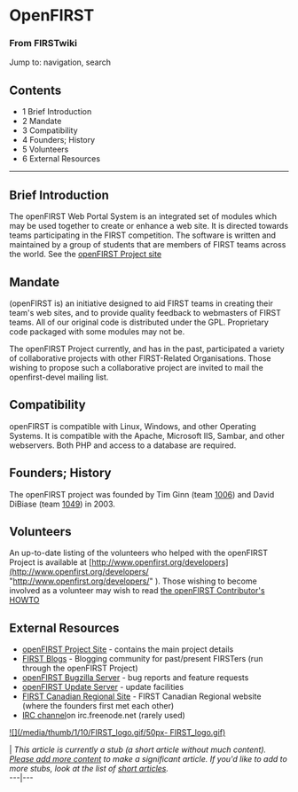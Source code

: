 # OpenFIRST

### From FIRSTwiki

Jump to: navigation, search

## Contents

  * 1 Brief Introduction
  * 2 Mandate
  * 3 Compatibility
  * 4 Founders; History
  * 5 Volunteers
  * 6 External Resources  
---  
  

##  Brief Introduction

The openFIRST Web Portal System is an integrated set of modules which may be
used together to create or enhance a web site. It is directed towards teams
participating in the FIRST competition. The software is written and maintained
by a group of students that are members of FIRST teams across the world. See
the [openFIRST Project site](http://www.openfirst.org
"http://www.openfirst.org" )


##  Mandate

(openFIRST is) an initiative designed to aid FIRST teams in creating their
team's web sites, and to provide quality feedback to webmasters of FIRST
teams. All of our original code is distributed under the GPL. Proprietary code
packaged with some modules may not be.

The openFIRST Project currently, and has in the past, participated a variety
of collaborative projects with other FIRST-Related Organisations. Those
wishing to propose such a collaborative project are invited to mail the
openfirst-devel mailing list.


##  Compatibility

openFIRST is compatible with Linux, Windows, and other Operating Systems. It
is compatible with the Apache, Microsoft IIS, Sambar, and other webservers.
Both PHP and access to a database are required.


##  Founders; History

The openFIRST project was founded by Tim Ginn (team [1006](1006
"1006" )) and David DiBiase (team [1049](1049 "1049" )) in 2003.


##  Volunteers

An up-to-date listing of the volunteers who helped with the openFIRST Project
is available at
[http://www.openfirst.org/developers](http://www.openfirst.org/developers/
"http://www.openfirst.org/developers/" ). Those wishing to become involved as
a volunteer may wish to read [the openFIRST Contributor's
HOWTO](http://openfirst.org/doc/tut/howto/
"http://openfirst.org/doc/tut/howto/" )


##  External Resources

  * [openFIRST Project Site](http://www.openfirst.org "http://www.openfirst.org" ) \- contains the main project details 
  * [FIRST Blogs](http://blog.openfirst.org "http://blog.openfirst.org" ) \- Blogging community for past/present FIRSTers (run through the openFIRST Project) 
  * [openFIRST Bugzilla Server](http://bugzilla.openfirst.org "http://bugzilla.openfirst.org" ) \- bug reports and feature requests 
  * [openFIRST Update Server](http://update.openfirst.org "http://update.openfirst.org" ) \- update facilities 
  * [FIRST Canadian Regional Site](http://www.firstcanadianregional.org "http://www.firstcanadianregional.org" ) \- FIRST Canadian Regional website (where the founders first met each other) 
  * [IRC channel](irc://irc.freenode.net#openfirst "irc://irc.freenode.net#openfirst" )on irc.freenode.net (rarely used) 

[![](/media/thumb/1/10/FIRST_logo.gif/50px-
FIRST_logo.gif)](Image:FIRST_logo.gif "" )

|  _This article is currently a stub (a short article without much content).
[Please add more
content](http://www.firstwiki.net/index.php?title=OpenFIRST&action=edit
"http://www.firstwiki.net/index.php?title=OpenFIRST&action=edit" ) to make a
significant article. If you'd like to add to more stubs, look at the list of
[short articles](Special:Shortpages "Special:Shortpages" )._  
---|---  
  
